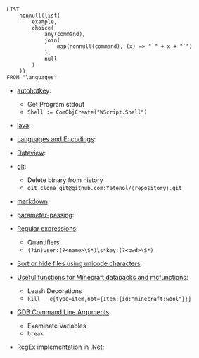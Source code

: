 ```dataview
LIST
    nonnull(list(
        example,
        choice(
            any(command),
            join(
                map(nonnull(command), (x) => "`" + x + "`")
            ),
            null
        )
    ))
FROM "languages"
```

-   [autohotkey](languages/autohotkey.md):
    -   Get Program stdout
    -   `Shell := ComObjCreate("WScript.Shell")`
-   [java](languages/java.md):
    
-   [Languages and Encodings](languages/Languages%20and%20Encodings.md):
    
-   [Dataview](languages/Dataview.md):
    
-   [git](languages/git.md):
    -   Delete binary from history
    -   `git clone git@github.com:Yetenol/⟨repository⟩.git`
-   [markdown](languages/markdown.md):
    
-   [parameter-passing](languages/parameter-passing.md):
    
-   [Regular expressions](languages/Regular%20expressions.md):
    -   Quantifiers
    -   `(?in)user:(?<name>\S*)\s*key:(?<pwd>\S*)`
-   [Sort or hide files using unicode characters](languages/Sort%20or%20hide%20files%20using%20unicode%20characters.md):
    
-   [Useful functions for Minecraft datapacks and mcfunctions](languages/Useful%20functions%20for%20Minecraft%20datapacks%20and%20mcfunctions.md):
    -   Leash Decorations
    -   `kill   e[type=item,nbt={Item:{id:"minecraft:wool"}}]`
-   [GDB Command Line Arguments](languages/GDB%20Command%20Line%20Arguments.md):
    -   Examinate Variables
    -   `break`
-   [RegEx implementation in .Net](languages/RegEx%20implementation%20in%20.Net.md):